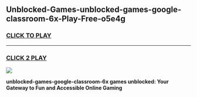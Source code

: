 
## Unblocked-Games-unblocked-games-google-classroom-6x-Play-Free-o5e4g
<h3>
<a href="https://premium76.site?title=unblocked-games-google-classroom-6x&ref=18A">CLICK TO PLAY</a></h3>
<hr>

<h3>
<a href="https://premium76.site?title=unblocked-games-google-classroom-6x&ref=18A">CLICK 2 PLAY</a>
  
</h3>

<a href="https://premium76.site?title=unblocked-games-google-classroom-6x&ref=18A"><img src="https://clearcache.store/games.png"></a>


**unblocked-games-google-classroom-6x games unblocked: Your Gateway to Fun and Accessible Online Gaming**
